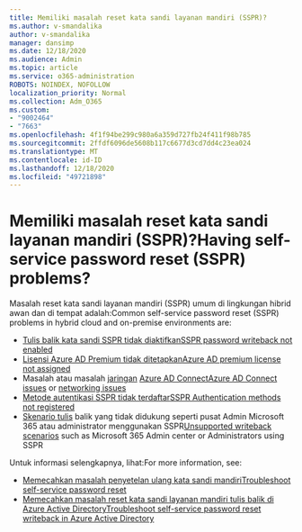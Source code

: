 ```yaml
---
title: Memiliki masalah reset kata sandi layanan mandiri (SSPR)?
ms.author: v-smandalika
author: v-smandalika
manager: dansimp
ms.date: 12/18/2020
ms.audience: Admin
ms.topic: article
ms.service: o365-administration
ROBOTS: NOINDEX, NOFOLLOW
localization_priority: Normal
ms.collection: Adm_O365
ms.custom:
- "9002464"
- "7663"
ms.openlocfilehash: 4f1f94be299c980a6a359d727fb24f411f98b785
ms.sourcegitcommit: 2ffdf6096de5608b117c6677d3cd7dd4c23ea024
ms.translationtype: MT
ms.contentlocale: id-ID
ms.lasthandoff: 12/18/2020
ms.locfileid: "49721898"
---
```

# <a name="having-self-service-password-reset-sspr-problems"></a><span data-ttu-id="81241-102">Memiliki masalah reset kata sandi layanan mandiri (SSPR)?</span><span class="sxs-lookup"><span data-stu-id="81241-102">Having self-service password reset (SSPR) problems?</span></span>

<span data-ttu-id="81241-103">Masalah reset kata sandi layanan mandiri (SSPR) umum di lingkungan hibrid awan dan di tempat adalah:</span><span class="sxs-lookup"><span data-stu-id="81241-103">Common self-service password reset (SSPR) problems in hybrid cloud and on-premise environments are:</span></span>

- [<span data-ttu-id="81241-104">Tulis balik kata sandi SSPR tidak diaktifkan</span><span class="sxs-lookup"><span data-stu-id="81241-104">SSPR password writeback not enabled</span></span>](https://docs.microsoft.com/azure/active-directory/authentication/tutorial-enable-sspr-writeback)
- [<span data-ttu-id="81241-105">Lisensi Azure AD Premium tidak ditetapkan</span><span class="sxs-lookup"><span data-stu-id="81241-105">Azure AD premium license not assigned</span></span>](https://docs.microsoft.com/azure/active-directory/authentication/concept-sspr-licensing)
- <span data-ttu-id="81241-106">Masalah atau masalah [jaringan](https://docs.microsoft.com/azure/active-directory/hybrid/tshoot-connect-connectivity) [Azure AD Connect](https://docs.microsoft.com/azure/active-directory/hybrid/tshoot-connect-sync-errors)</span><span class="sxs-lookup"><span data-stu-id="81241-106">[Azure AD Connect issues](https://docs.microsoft.com/azure/active-directory/hybrid/tshoot-connect-sync-errors) or [networking issues](https://docs.microsoft.com/azure/active-directory/hybrid/tshoot-connect-connectivity)</span></span>
- [<span data-ttu-id="81241-107">Metode autentikasi SSPR tidak terdaftar</span><span class="sxs-lookup"><span data-stu-id="81241-107">SSPR Authentication methods not registered</span></span>](https://mysignins.microsoft.com/security-info)
- <span data-ttu-id="81241-108">[Skenario tulis](https://docs.microsoft.com/azure/active-directory/authentication/concept-sspr-writeback#unsupported-writeback-operations) balik yang tidak didukung seperti pusat Admin Microsoft 365 atau administrator menggunakan SSPR</span><span class="sxs-lookup"><span data-stu-id="81241-108">[Unsupported writeback scenarios](https://docs.microsoft.com/azure/active-directory/authentication/concept-sspr-writeback#unsupported-writeback-operations) such as Microsoft 365 Admin center or Administrators using SSPR</span></span>


<span data-ttu-id="81241-109">Untuk informasi selengkapnya, lihat:</span><span class="sxs-lookup"><span data-stu-id="81241-109">For more information, see:</span></span>

- [<span data-ttu-id="81241-110">Memecahkan masalah penyetelan ulang kata sandi mandiri</span><span class="sxs-lookup"><span data-stu-id="81241-110">Troubleshoot self-service password reset</span></span>](https://docs.microsoft.com/azure/active-directory/authentication/troubleshoot-sspr)
- [<span data-ttu-id="81241-111">Memecahkan masalah reset kata sandi layanan mandiri tulis balik di Azure Active Directory</span><span class="sxs-lookup"><span data-stu-id="81241-111">Troubleshoot self-service password reset writeback in Azure Active Directory</span></span>](https://docs.microsoft.com/azure/active-directory/authentication/troubleshoot-sspr-writeback)
